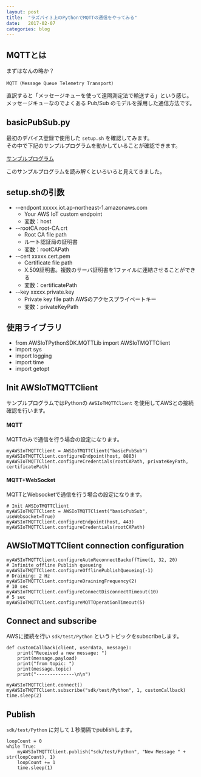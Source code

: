 ```yaml
---
layout: post
title:  "ラズパイ３上のPythonでMQTTの通信をやってみる"
date:   2017-02-07
categories: blog
---
```


## MQTTとは

まずはなんの略か？

```
MQTT（Message Queue Telemetry Transport）
```

直訳すると「メッセージキューを使って遠隔測定法で輸送する」という感じ。  
メッセージキューなのでよくある Pub/Sub のモデルを採用した通信方法です。  

## basicPubSub.py

最初のデバイス登録で使用した `setup.sh` を確認してみます。  
その中で下記のサンプルプログラムを動かしていることが確認できます。

[サンプルプログラム](https://github.com/aws/aws-iot-device-sdk-python/blob/master/samples/basicPubSub/basicPubSub.py)

このサンプルプログラムを読み解くといろいろと見えてきました。

## setup.shの引数

- --endpont xxxxx.iot.ap-northeast-1.amazonaws.com
	- Your AWS IoT custom endpoint
	- 変数：host
- --rootCA root-CA.crt
	- Root CA file path
    - ルート認証局の証明書
	- 変数：rootCAPath
- --cert xxxxx.cert.pem
	- Certificate file path
    - X.509証明書。複数のサーバ証明書を1ファイルに連結させることができる
	- 変数：certificatePath
- --key xxxxx.private.key
	- Private key file path
    AWSのアクセスプライベートキー
	- 変数：privateKeyPath

## 使用ライブラリ

- from AWSIoTPythonSDK.MQTTLib import AWSIoTMQTTClient
- import sys
- import logging
- import time
- import getopt

## Init AWSIoTMQTTClient

サンプルプログラムではPythonの `AWSIoTMQTTClient` を使用してAWSとの接続確認を行います。

#### MQTT

MQTTのみで通信を行う場合の設定になります。

```
myAWSIoTMQTTClient = AWSIoTMQTTClient("basicPubSub")
myAWSIoTMQTTClient.configureEndpoint(host, 8883)
myAWSIoTMQTTClient.configureCredentials(rootCAPath, privateKeyPath, certificatePath)
```

#### MQTT+WebSocket

MQTTとWebsocketで通信を行う場合の設定になります。

```
# Init AWSIoTMQTTClient
myAWSIoTMQTTClient = AWSIoTMQTTClient("basicPubSub", useWebsocket=True)
myAWSIoTMQTTClient.configureEndpoint(host, 443)
myAWSIoTMQTTClient.configureCredentials(rootCAPath)
```

## AWSIoTMQTTClient connection configuration

```
myAWSIoTMQTTClient.configureAutoReconnectBackoffTime(1, 32, 20)
# Infinite offline Publish queueing
myAWSIoTMQTTClient.configureOfflinePublishQueueing(-1)
# Draining: 2 Hz
myAWSIoTMQTTClient.configureDrainingFrequency(2)
# 10 sec
myAWSIoTMQTTClient.configureConnectDisconnectTimeout(10)
# 5 sec
myAWSIoTMQTTClient.configureMQTTOperationTimeout(5)
```

## Connect and subscribe

AWSに接続を行い `sdk/test/Python` というトピックをsubscribeします。

```
def customCallback(client, userdata, message):
	print("Received a new message: ")
	print(message.payload)
	print("from topic: ")
	print(message.topic)
	print("--------------\n\n")

myAWSIoTMQTTClient.connect()
myAWSIoTMQTTClient.subscribe("sdk/test/Python", 1, customCallback)
time.sleep(2)
```

## Publish

`sdk/test/Python` に対して１秒間隔でpublishします。

```
loopCount = 0
while True:
	myAWSIoTMQTTClient.publish("sdk/test/Python", "New Message " + str(loopCount), 1)
	loopCount += 1
	time.sleep(1)
```
